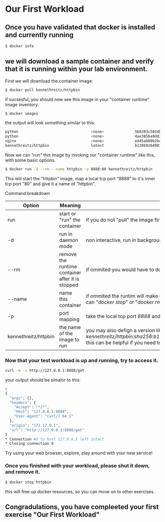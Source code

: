 # Our First Workload

## Once you have validated that docker is installed and currently running
```bash
$ docker info
```
## we will download a sample container and verify that it is running within your lab environment.

First we will download the container image:
```bash
$ docker pull kennethreitz/httpbin
```
if sucsesful, you should now see this image in your "container runtime" image inventory.
```bash
$ docker images
```
the output will look something similar to this:
```bash
python                                 <none>              5b0283c5034b        5 months ago        169MB
python                                 <none>              4ae385ba9dd2        5 months ago        909MB
nginx                                  <none>              e445ab08b2be        5 months ago        126MB
kennethreitz/httpbin                   latest              b138b9264903        14 months ago       534MB
```
Now we can "run" this image by invoking our "container runtime" like this, with some basic options.
```bash
$ docker run -d --rm --name httpbin -p 8888:80 kennethreitz/httpbin
```
This will start the "httpbin" image, map a local tcp port "8888" to it's inner tcp port "80" and give it a name of "httpbin".

Command breakdown

Option | Meaning | Note
--- | --- | ---
run | start or "run" the container | if you do not "pull" the image first, "run" will also pull the image as well.
-d | run in daemon mode | non interactive, run in background.
--rm | remove the runtime container after it is stopped | if ommited you would have to do "*docker stop httpbin*" AND "*docker rm httpbin*" to free resources etc.
--name | name this container | if ommited the runtim will make up an odd name that you will have to search for via "*docker ps -a*" before you can "*docker stop*" or "*docker rm*"
-p | port mapping | take the local tcp port *8888* and map it to the container network port of *80*
kennethreitz/httpbin | the name of the image to *run* | you may also defign a version like *kennethreitz/httpbin:latest* or speciffic hash *kennethreitz/httpbin:sha256:b138b9264903f46a43e1c750e07dc06f5d2a1bd5d51f37fb185bc608f61090dd* this can be helpful if you need to *pin* a very speciffic version of an image to be used (recomended)

### Now that your test workload is up and running, try to access it.
```bash
curl -k -v http://127.0.0.1:8888/get
```
your output should be simalor to this:
```bash
< 
{
  "args": {}, 
  "headers": {
    "Accept": "*/*", 
    "Host": "127.0.0.1:8888", 
    "User-Agent": "curl/7.64.1"
  }, 
  "origin": "172.17.0.1", 
  "url": "http://127.0.0.1:8888/get"
}
* Connection #0 to host 127.0.0.1 left intact
* Closing connection 0
```
Try using your web browser, explore, play around with your new service!

### Once you finished with your workload, please shut it down, and remove it.
```bash
$ docker stop httpbin
```
this will free up docker resources, so you can move on to other exercises.

## Congradulations, you have compleeted your first exercise "Our First Workload"
